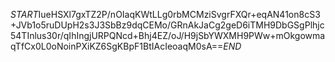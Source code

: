 $START$IueHSXl7gxTZ2P/nOIaqKWtLLg0rbMCMziSvgrFXQr+eqAN41on8cS3+JVb1o5ruDUpH2s3J3SbBz9dqCEMo/GRnAkJaCg2geD6iTMH9DbGSgPlhjc54TInlus30r/qIhIngjURPQNcd+Bhj4EZ/oJ/H9jSbYWXMH9PWw+mOkgowmaqTfCx0L0oNoinPXiKZ6SgKBpF1BtIAcIeoaqM0sA==$END$